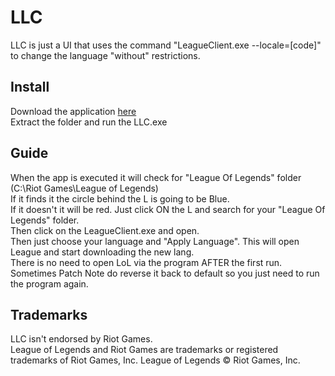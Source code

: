 # LLC
LLC is just a UI that uses the command "LeagueClient.exe --locale=[code]" to change the language "without" restrictions.

## Install
Download the application [here](https://github.com/Super99Master/LLC/releases/tag/1.0.0)  
Extract the folder and run the LLC.exe

## Guide
When the app is executed it will check for "League Of Legends" folder (C:\Riot Games\League of Legends)   
If it finds it the circle behind the L is going to be Blue.  
If it doesn't it will be red. Just click ON the L and search for your "League Of Legends" folder.  
  Then click on the LeagueClient.exe and open.  
Then just choose your language and "Apply Language".
This will open League and start downloading the new lang.  
There is no need to open LoL via the program AFTER the first run.  
Sometimes Patch Note do reverse it back to default so you just need to run the program again.

## Trademarks
LLC isn't endorsed by Riot Games.  
League of Legends and Riot Games are trademarks or registered trademarks of Riot Games, Inc. League of Legends © Riot Games, Inc.  
